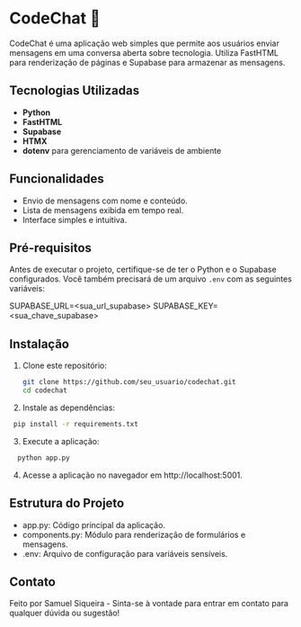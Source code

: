 # CodeChat 💬

CodeChat é uma aplicação web simples que permite aos usuários enviar mensagens em uma conversa aberta sobre tecnologia. Utiliza FastHTML para renderização de páginas e Supabase para armazenar as mensagens.

## Tecnologias Utilizadas

- **Python**
- **FastHTML**
- **Supabase**
- **HTMX**
- **dotenv** para gerenciamento de variáveis de ambiente

## Funcionalidades

- Envio de mensagens com nome e conteúdo.
- Lista de mensagens exibida em tempo real.
- Interface simples e intuitiva.

## Pré-requisitos

Antes de executar o projeto, certifique-se de ter o Python e o Supabase configurados. Você também precisará de um arquivo `.env` com as seguintes variáveis:

SUPABASE_URL=<sua_url_supabase> 
SUPABASE_KEY=<sua_chave_supabase>

## Instalação

1. Clone este repositório:
   ```bash
   git clone https://github.com/seu_usuario/codechat.git
   cd codechat
2. Instale as dependências:
  ```bash
   pip install -r requirements.txt
  ```
3. Execute a aplicação:
 ```bash
   python app.py
  ```
4. Acesse a aplicação no navegador em http://localhost:5001.

## Estrutura do Projeto

- app.py: Código principal da aplicação.
- components.py: Módulo para renderização de formulários e mensagens.
- .env: Arquivo de configuração para variáveis sensíveis.

## Contato
Feito por Samuel Siqueira - Sinta-se à vontade para entrar em contato para qualquer dúvida ou sugestão!
